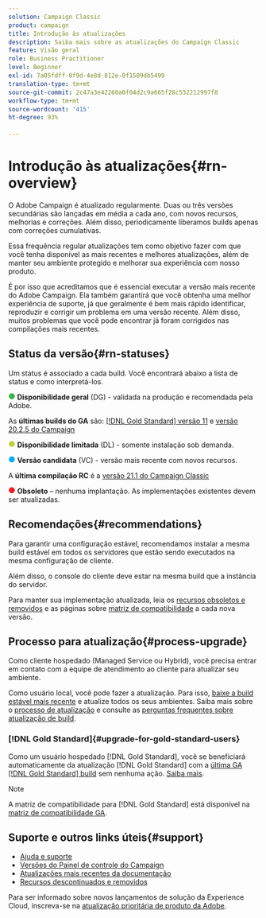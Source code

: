```yaml
---
solution: Campaign Classic
product: campaign
title: Introdução às atualizações
description: Saiba mais sobre as atualizações do Campaign Classic
feature: Visão geral
role: Business Practitioner
level: Beginner
exl-id: 7a05fdff-8f9d-4e8d-812e-0f1509db5499
translation-type: tm+mt
source-git-commit: 2c47a3e42260a0f04d2c9a665f28c532212997f8
workflow-type: tm+mt
source-wordcount: '415'
ht-degree: 93%

---
```


# Introdução às atualizações{#rn-overview}

O Adobe Campaign é atualizado regularmente. Duas ou três versões secundárias são lançadas em média a cada ano, com novos recursos, melhorias e correções. Além disso, periodicamente liberamos builds apenas com correções cumulativas.

Essa frequência regular atualizações tem como objetivo fazer com que você tenha disponível as mais recentes e melhores atualizações, além de manter seu ambiente protegido e melhorar sua experiência com nosso produto.

É por isso que acreditamos que é essencial executar a versão mais recente do Adobe Campaign. Ela também garantirá que você obtenha uma melhor experiência de suporte, já que geralmente é bem mais rápido identificar, reproduzir e corrigir um problema em uma versão recente. Além disso, muitos problemas que você pode encontrar já foram corrigidos nas compilações mais recentes.

## Status da versão{#rn-statuses}

Um status é associado a cada build. Você encontrará abaixo a lista de status e como interpretá-los.

![](assets/do-not-localize/green3.png) **Disponibilidade geral** (DG) - validada na produção e recomendada pela Adobe.

As **últimas builds do GA** são: [[!DNL Gold Standard]  versão 11](../../rn/using/gold-standard.md#gs-11) e [versão 20.2.5 do Campaign](../../rn/using/release--20-2.md#release-20-2-4-build-9187)

![](assets/do-not-localize/limited3.png) **Disponibilidade limitada** (DL) - somente instalação sob demanda.

![](assets/do-not-localize/blue3.png) **Versão candidata** (VC) - versão mais recente com novos recursos.

A **última compilação RC** é a [versão 21.1 do Campaign Classic](../../rn/using/latest-release.md)

![](assets/do-not-localize/red3.png) **Obsoleto** – nenhuma implantação. As implementações existentes devem ser atualizadas.

## Recomendações{#recommendations}

Para garantir uma configuração estável, recomendamos instalar a mesma build estável em todos os servidores que estão sendo executados na mesma configuração de cliente.

Além disso, o console do cliente deve estar na mesma build que a instância do servidor.

Para manter sua implementação atualizada, leia os [recursos obsoletos e removidos](../../rn/using/deprecated-features.md) e as páginas sobre [matriz de compatibilidade](../../rn/using/compatibility-matrix.md) a cada nova versão.

## Processo para atualização{#process-upgrade}

Como cliente hospedado (Managed Service ou Hybrid), você precisa entrar em contato com a equipe de atendimento ao cliente para atualizar seu ambiente.

Como usuário local, você pode fazer a atualização. Para isso, [baixe a build estável mais recente](https://experience.adobe.com/#/downloads/content/software-distribution/br/campaign.html) e atualize todos os seus ambientes. Saiba mais sobre o [processo de atualização](../../production/using/build-upgrade.md) e consulte as [perguntas frequentes sobre atualização de build](../../platform/using/faq-build-upgrade.md).

### [!DNL Gold Standard]{#upgrade-for-gold-standard-users}

Como um usuário hospedado [!DNL Gold Standard], você se beneficiará automaticamente da atualização [!DNL Gold Standard] com a [última GA [!DNL Gold Standard] build](../../rn/using/gold-standard.md#gs-11) sem nenhuma ação. [Saiba mais](../../rn/using/gs-overview.md).

>[!NOTE]
>A matriz de compatibilidade para [!DNL Gold Standard] está disponível na [matriz de compatibilidade GA](../../rn/using/compatibility-matrix-gs.md).

## Suporte e outros links úteis{#support}

* [Ajuda e suporte](../../support.md)
* [Versões do Painel de controle do Campaign](https://experienceleague.adobe.com/docs/control-panel/using/release-notes.html?lang=pt-BR)
* [Atualizações mais recentes da documentação](../../rn/using/documentation-updates.md)
* [Recursos descontinuados e removidos](../../rn/using/deprecated-features.md)

Para ser informado sobre novos lançamentos de solução da Experience Cloud, inscreva-se na [atualização prioritária de produto da Adobe](https://www.adobe.com/subscription/priority-product-update.html).
